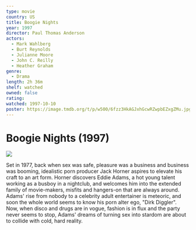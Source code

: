 ```yaml
---
type: movie
country: US
title: Boogie Nights
year: 1997
director: Paul Thomas Anderson
actors:
  - Mark Wahlberg
  - Burt Reynolds
  - Julianne Moore
  - John C. Reilly
  - Heather Graham
genre:
  - Drama
length: 2h 36m
shelf: watched
owned: false
rating:
watched: 1997-10-10
poster: https://image.tmdb.org/t/p/w500/6fzz3HkAGJxhGcwRZwpbEZxgZMu.jpg
---
```


# Boogie Nights (1997)

![](https://image.tmdb.org/t/p/w500/6fzz3HkAGJxhGcwRZwpbEZxgZMu.jpg)

Set in 1977, back when sex was safe, pleasure was a business and business was booming, idealistic porn producer Jack Horner aspires to elevate his craft to an art form. Horner discovers Eddie Adams, a hot young talent working as a busboy in a nightclub, and welcomes him into the extended family of movie-makers, misfits and hangers-on that are always around. Adams' rise from nobody to a celebrity adult entertainer is meteoric, and soon the whole world seems to know his porn alter ego, "Dirk Diggler". Now, when disco and drugs are in vogue, fashion is in flux and the party never seems to stop, Adams' dreams of turning sex into stardom are about to collide with cold, hard reality.